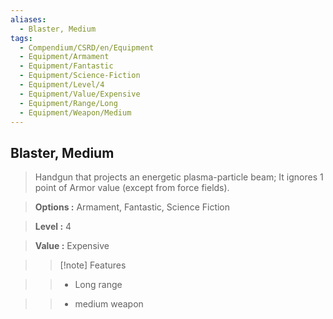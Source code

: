```yaml
---
aliases:
  - Blaster, Medium
tags:
  - Compendium/CSRD/en/Equipment
  - Equipment/Armament
  - Equipment/Fantastic
  - Equipment/Science-Fiction
  - Equipment/Level/4
  - Equipment/Value/Expensive
  - Equipment/Range/Long
  - Equipment/Weapon/Medium
---
```

  
    
## Blaster, Medium    
    
>Handgun that projects an energetic plasma-particle beam; It ignores 1 point of Armor value (except from force fields).    
> **Options :** Armament, Fantastic, Science Fiction    
> **Level :** 4    
> **Value :** Expensive    
>>[!note] Features    
>> - Long range    
>> - medium weapon